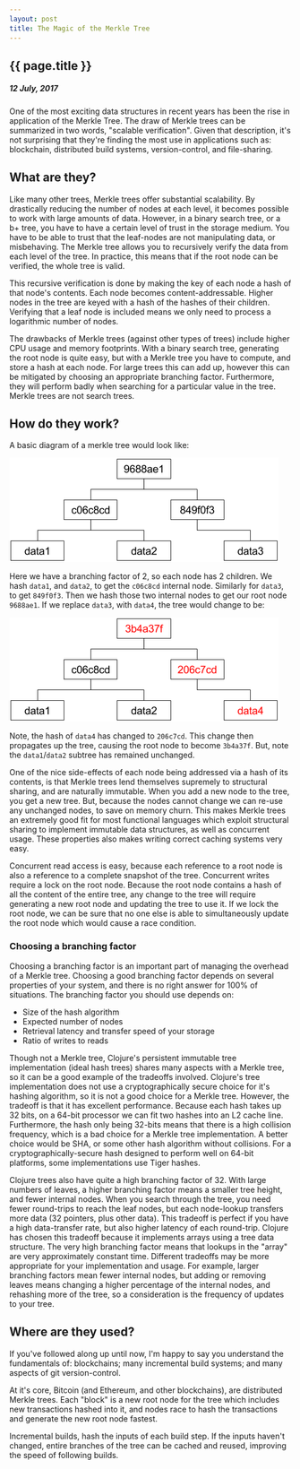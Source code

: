 ```yaml
---
layout: post
title: The Magic of the Merkle Tree
---
```


{{ page.title }}
----------------

##### 12 July, 2017


One of the most exciting data structures in recent years has been the rise in
application of the Merkle Tree. The draw of Merkle trees can be summarized in
two words, "scalable verification". Given that description, it's not surprising
that they're finding the most use in applications such as: blockchain,
distributed build systems, version-control, and file-sharing.

## What are they?

Like many other trees, Merkle trees offer substantial scalability. By
drastically reducing the number of nodes at each level, it becomes possible to
work with large amounts of data. However, in a binary search tree, or a b+
tree, you have to have a certain level of trust in the storage medium. You have
to be able to trust that the leaf-nodes are not manipulating data, or
misbehaving. The Merkle tree allows you to recursively verify the data from
each level of the tree. In practice, this means that if the root node can be
verified, the whole tree is valid.

This recursive verification is done by making the key of each node a hash of
that node's contents. Each node becomes content-addressable. Higher nodes in
the tree are keyed with a hash of the hashes of their children. Verifying that
a leaf node is included means we only need to process a logarithmic number of
nodes.

The drawbacks of Merkle trees (against other types of trees) include higher CPU
usage and memory footprints. With a binary search tree, generating the root
node is quite easy, but with a Merkle tree you have to compute, and store a
hash at each node. For large trees this can add up, however this can be
mitigated by choosing an appropriate branching factor. Furthermore, they will
perform badly when searching for a particular value in the tree. Merkle trees
are not search trees.

## How do they work?

A basic diagram of a merkle tree would look like:

![basic merkle tree](/images/merkle_tree_1.png)

Here we have a branching factor of 2, so each node has 2 children. We
hash `data1`, and `data2`, to get the `c06c8cd` internal node.
Similarly for `data3`, to get `849f0f3`. Then we hash those two
internal nodes to get our root node `9688ae1`. If we replace `data3`,
with `data4`, the tree would change to be:

![basic merkle tree with a node replaced](/images/merkle_tree_2.png)

Note, the hash of `data4` has changed to `206c7cd`. This change then
propagates up the tree, causing the root node to become `3b4a37f`.
But, note the `data1`/`data2` subtree has remained unchanged.

One of the nice side-effects of each node being addressed via a hash of its
contents, is that Merkle trees lend themselves supremely to structural sharing,
and are naturally immutable. When you add a new node to the tree, you get a new
tree. But, because the nodes cannot change we can re-use any unchanged nodes,
to save on memory churn. This makes Merkle trees an extremely good fit for most
functional languages which exploit structural sharing to implement immutable
data structures, as well as concurrent usage. These properties also makes
writing correct caching systems very easy.

Concurrent read access is easy, because each reference to a root node is also a
reference to a complete snapshot of the tree. Concurrent writes require a lock
on the root node. Because the root node contains a hash of all the content of
the entire tree, any change to the tree will require generating a new root node
and updating the tree to use it. If we lock the root node, we can be sure that
no one else is able to simultaneously update the root node which would cause a
race condition.

###  Choosing a branching factor

Choosing a branching factor is an important part of managing the overhead of a
Merkle tree. Choosing a good branching factor depends on several properties of
your system, and there is no right answer for 100% of situations. The branching
factor you should use depends on:

  - Size of the hash algorithm
  - Expected number of nodes
  - Retrieval latency and transfer speed of your storage
  - Ratio of writes to reads

Though not a Merkle tree, Clojure's persistent immutable tree implementation
(ideal hash trees) shares many aspects with a Merkle tree, so it can be a good
example of the tradeoffs involved. Clojure's tree implementation does not use a
cryptographically secure choice for it's hashing algorithm, so it is not a good
choice for a Merkle tree. However, the tradeoff is that it has excellent
performance. Because each hash takes up 32 bits, on a 64-bit processor we can
fit two hashes into an L2 cache line. Furthermore, the hash only being 32-bits
means that there is a high collision frequency, which is a bad choice for a
Merkle tree implementation. A better choice would be SHA, or some other hash
algorithm without collisions. For a cryptographically-secure hash designed to
perform well on 64-bit platforms, some implementations use Tiger hashes.

Clojure trees also have quite a high branching factor of 32. With large numbers
of leaves, a higher branching factor means a smaller tree height, and fewer
internal nodes. When you search through the tree, you need fewer round-trips to
reach the leaf nodes, but each node-lookup transfers more data (32 pointers,
plus other data). This tradeoff is perfect if you have a high data-transfer
rate, but also higher latency of each round-trip. Clojure has chosen this
tradeoff because it implements arrays using a tree data structure. The very
high branching factor means that lookups in the "array" are very approximately
constant time. Different tradeoffs may be more appropriate for your
implementation and usage. For example, larger branching factors mean fewer
internal nodes, but adding or removing leaves means changing a higher
percentage of the internal nodes, and rehashing more of the tree, so a
consideration is the frequency of updates to your tree.

## Where are they used?

If you've followed along up until now, I'm happy to say you understand the
fundamentals of: blockchains; many incremental build systems; and many aspects
of git version-control.

At it's core, Bitcoin (and Ethereum, and other blockchains), are distributed
Merkle trees. Each "block" is a new root node for the tree which includes new
transactions hashed into it, and nodes race to hash the transactions and
generate the new root node fastest.

Incremental builds, hash the inputs of each build step. If the inputs haven't
changed, entire branches of the tree can be cached and reused, improving the
speed of following builds.
